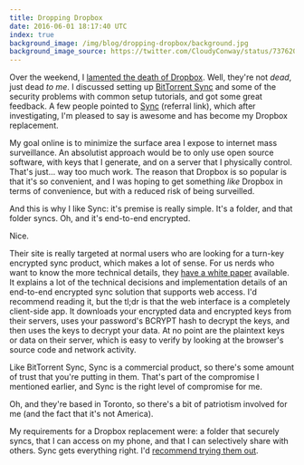 ```yaml
---
title: Dropping Dropbox
date: 2016-06-01 18:17:40 UTC
index: true
background_image: /img/blog/dropping-dropbox/background.jpg
background_image_source: https://twitter.com/CloudyConway/status/737620064803934208
---
```


Over the weekend, I [lamented the death of Dropbox](https://ashfurrow.com/blog/bittorrent-sync/). Well, they're not _dead_, just dead _to me_. I discussed setting up [BitTorrent Sync](https://getsync.com) and some of the security problems with common setup tutorials, and got some great feedback. A few people pointed to [Sync](https://www.sync.com/?_sync_refer=a140360) (referral link), which after investigating, I'm pleased to say is awesome and has become my Dropbox replacement. 

<!-- more -->

My goal online is to minimize the surface area I expose to internet mass surveillance. An absolutist approach would be to only use open source software, with keys that I generate, and on a server that I physically control. That's just... way too much work. The reason that Dropbox is so popular is that it's so convenient, and I was hoping to get something _like_ Dropbox in terms of convenience, but with a reduced risk of being surveilled. 

And this is why I like Sync: it's premise is really simple. It's a folder, and that folder syncs. Oh, and it's end-to-end encrypted. 

Nice.

Their site is really targeted at normal users who are looking for a turn-key encrypted sync product, which makes a lot of sense. For us nerds who want to know the more technical details, they [have a white paper](https://www.sync.com/pdf/sync-privacy.pdf) available. It explains a lot of the technical decisions and implementation details of an end-to-end encrypted sync solution that supports web access. I'd recommend reading it, but the tl;dr is that the web interface is a completely client-side app. It downloads your encrypted data and encrypted keys from their servers, uses your password's BCRYPT hash to decrypt the keys, and then uses the keys to decrypt your data. At no point are the plaintext keys or data on their server, which is easy to verify by looking at the browser's source code and network activity.

Like BitTorrent Sync, Sync is a commercial product, so there's some amount of trust that you're putting in them. That's part of the compromise I mentioned earlier, and Sync is the right level of compromise for me. 

Oh, and they're based in Toronto, so there's a bit of patriotism involved for me (and the fact that it's not America).

My requirements for a Dropbox replacement were: a folder that securely syncs, that I can access on my phone, and that I can selectively share with others. Sync gets everything right. I'd [recommend trying them out](https://www.sync.com/?_sync_refer=a140360).
